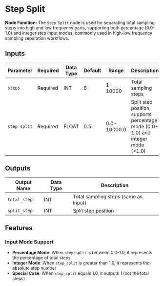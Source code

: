 # Step Split

**Node Function:** The `Step Split` node is used for separating total sampling steps into high and low frequency parts, supporting both percentage (0.0-1.0) and integer step input modes, commonly used in high-low frequency sampling separation workflows.

## Inputs

| Parameter | Required | Data Type | Default | Range | Description |
|--|--|--|--|--|--|
| `steps` | Required | INT | 8 | 1-10000 | Total sampling steps |
| `step_split` | Required | FLOAT | 0.5 | 0.0-10000.0 | Split step position, supports percentage mode (0.0-1.0) and integer mode (>1.0) |

## Outputs

| Output Name | Data Type | Description |
|-------------|-----------|-------------|
| `total_step` | INT | Total sampling steps (same as input) |
| `split_step` | INT | Split step position |

## Features

### Input Mode Support
- **Percentage Mode**: When `step_split` is between 0.0-1.0, it represents the percentage of total steps
- **Integer Mode**: When `step_split` is greater than 1.0, it represents the absolute step number
- **Special Case**: When `step_split` equals 1.0, it outputs 1 (not the total steps)